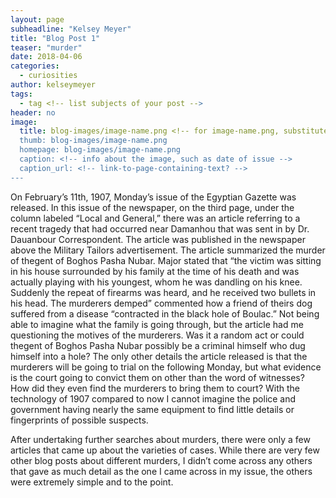 ```yaml
---
layout: page
subheadline: "Kelsey Meyer"
title: "Blog Post 1"
teaser: "murder"
date: 2018-04-06
categories:
  - curiosities
author: kelseymeyer
tags:
  - tag <!-- list subjects of your post -->
header: no
image:
  title: blog-images/image-name.png <!-- for image-name.png, substitute name you've given your image file -->
  thumb: blog-images/image-name.png
  homepage: blog-images/image-name.png
  caption: <!-- info about the image, such as date of issue -->
  caption_url: <!-- link-to-page-containing-text? -->
---
```

On February’s 11th, 1907, Monday’s issue of the Egyptian Gazette was released. In this issue of the newspaper, on the third page, under the column labeled “Local and General,” there was an article referring to a recent tragedy that had occurred near Damanhou that was sent in by Dr. Dauanbour Correspondent. The article was published in the newspaper above the Military Tailors advertisement. The article summarized the murder of thegent of Boghos Pasha Nubar. Major stated that “the victim was sitting in his house surrounded by his family at the time of his death and was actually playing with his youngest, whom he was dandling on his knee. Suddenly the repeat of firearms was heard, and he received two bullets in his head. The murderers demped” commented how a friend of theirs dog suffered from a disease “contracted in the black hole of Boulac.” Not being able to imagine what the family is going through, but the article had me questioning the motives of the murderers. Was it a random act or could thegent of Boghos Pasha Nubar possibly be a criminal himself who dug himself into a hole? The only other details the article released is that the murderers will be going to trial on the following Monday, but what evidence is the court going to convict them on other than the word of witnesses? How did  they even find the murderers to bring them to court? With the technology of 1907 compared to now I cannot imagine the police and government having nearly the same equipment to find little details or fingerprints of possible suspects.

After undertaking further searches about murders, there were only a few articles that came up about the varieties of cases. While there are very few other blog posts about different murders, I didn’t come across any others that gave as much detail as the one I came across in my issue, the others were extremely simple and to the point.
